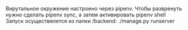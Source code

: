 Вирутальное окружение настроено через pipenv. Чтобы развренуть нужно сделать pipenv sync, а затем активировать pipenv shell  
Запуск осуществялется из папки /backend: ./manage.py runserver
